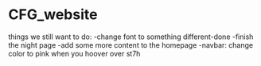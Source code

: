 # CFG_website

things we still want to do:
-change font to something different-done
-finish the night page
-add some more content to the homepage
-navbar: change color to pink when you hoover over st7h
